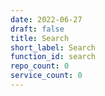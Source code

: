 ```yaml
---
date: 2022-06-27
draft: false
title: Search
short_label: Search
function_id: search
repo_count: 0
service_count: 0
---
```



